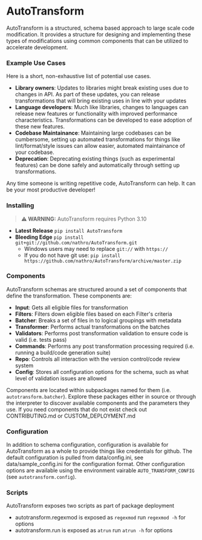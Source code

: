 # AutoTransform

AutoTransform is a structured, schema based approach to large scale code modification. It provides a structure for designing and implementing these types of modifications using common components that can be utilized to accelerate development.

### Example Use Cases

Here is a short, non-exhaustive list of potential use cases.

 - **Library owners**: Updates to libraries might break existing uses due to changes in API. As part of these updates, you can release transformations that will bring existing uses in line with your updates
 - **Language developers**: Much like libraries, changes to languages can release new features or functionality with improved performance characteristics. Transformations can be developed to ease adoption of these new features.
 - **Codebase Maintainance**: Maintaining large codebases can be cumbersome, setting up automated transformations for things like lint/format/style issues can allow easier, automated maintainance of your codebase.
 - **Deprecation**: Deprecating existing things (such as experimental features) can be done safely and automatically through setting up transformations.

Any time someone is writing repetitive code, AutoTransform can help. It can be your most productive developer!

### Installing

> **⚠ WARNING:** AutoTransform requires Python 3.10

 - **Latest Release** `pip install AutoTransform`
 - **Bleeding Edge** `pip install git+git://github.com/nathro/AutoTransform.git`
   - Windows users may need to replace `git://` with `https://`
   - If you do not have git use: `pip install https://github.com/nathro/AutoTransform/archive/master.zip`

### Components

AutoTransform schemas are structured around a set of components that define the transformation. These components are:
 - **Input**: Gets all eligible files for transformation
 - **Filters**: Filters down eligible files based on each Filter's criteria
 - **Batcher**: Breaks a set of files in to logical groupings with metadata
 - **Transformer**: Performs actual transformations on the batches
 - **Validators**: Performs post transformation validation to ensure code is valid (i.e. tests pass)
 - **Commands**: Performs any post transformation processing required (i.e. running a build/code generation suite)
 - **Repo**: Controls all interaction with the version control/code review system
 - **Config**: Stores all configuration options for the schema, such as what level of validation issues are allowed

Components are located within subpackages named for them (i.e. `autotransform.batcher`). Explore these packages either in source or through the interpreter to discover available components and the parameters they use. If you need components that do not exist check out CONTRIBUTING.md or CUSTOM_DEPLOYMENT.md

### Configuration

In addition to schema configuration, configuration is available for AutoTransform as a whole to provide things like credentials for github. The default configuration is pulled from data/config.ini, see data/sample_config.ini for the configuration format. Other configuration options are available using the environment vairable `AUTO_TRANSFORM_CONFIG` (see `autotransform.config`).

### Scripts

AutoTransform exposes two scripts as part of package deployment
 - autotransform.regexmod is exposed as `regexmod` run `regexmod -h` for options
 - autotransform.run is exposed as `atrun` run `atrun -h` for options